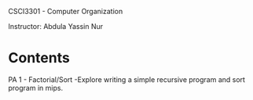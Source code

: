 CSCI3301 - Computer Organization

Instructor: Abdula Yassin Nur

# Contents

PA 1 - Factorial/Sort
-Explore writing a simple recursive program and sort program in mips.
